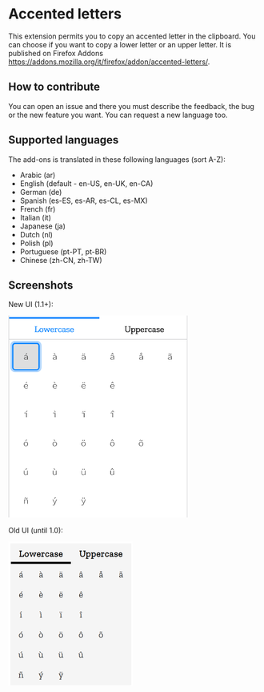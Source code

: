 # Accented letters
This extension permits you to copy an accented letter in the clipboard. You can choose if you want to copy a lower letter or an upper letter.
It is published on Firefox Addons https://addons.mozilla.org/it/firefox/addon/accented-letters/.

## How to contribute
You can open an issue and there you must describe the feedback, the bug or the new feature you want. You can request a new language too.

## Supported languages

The add-ons is translated in these following languages (sort A-Z):

- Arabic (ar)
- English (default - en-US, en-UK, en-CA)
- German (de)
- Spanish (es-ES, es-AR, es-CL, es-MX)
- French (fr)
- Italian (it)
- Japanese (ja)
- Dutch (nl)
- Polish (pl)
- Portuguese (pt-PT, pt-BR)
- Chinese (zh-CN, zh-TW)

## Screenshots

New UI (1.1+):

<img src="screenshots/screenshot_new.png" alt="screenshot new UI" style="zoom:50%;" />&nbsp;

Old UI (until 1.0):

<img src="screenshots/screenshot_old.png" alt="screenshot old" style="zoom:50%;" />